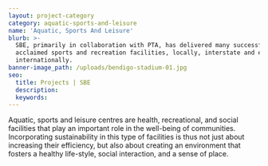 ```yaml
---
layout: project-category
category: aquatic-sports-and-leisure
name: 'Aquatic, Sports And Leisure'
blurb: >-
  SBE, primarily in collaboration with PTA, has delivered many successful and
  acclaimed sports and recreation facilities, locally, interstate and even
  internationally.
banner-image_path: /uploads/bendigo-stadium-01.jpg
seo:
  title: Projects | SBE
  description:
  keywords:
---
```



Aquatic, sports and leisure centres are health, recreational, and social facilities that play an important role in the well-being of communities. Incorporating sustainability in this type of facilities is thus not just about increasing their efficiency, but also about creating an environment that fosters a healthy life-style, social interaction, and a sense of place.